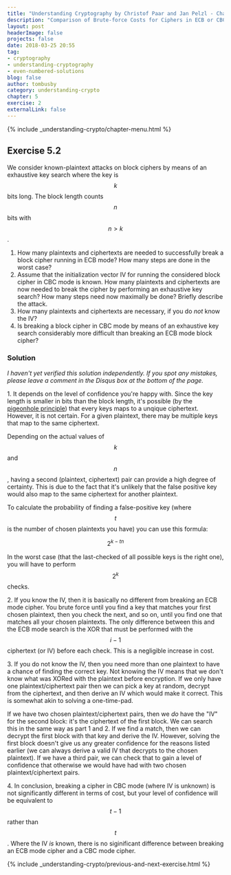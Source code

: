 ```yaml
---
title: "Understanding Cryptography by Christof Paar and Jan Pelzl - Chapter 5 Solutions - Ex5.2"
description: "Comparison of Brute-force Costs for Ciphers in ECB or CBC Modes"
layout: post
headerImage: false
projects: false
date: 2018-03-25 20:55
tag:
- cryptography
- understanding-cryptography
- even-numbered-solutions
blog: false
author: tombusby
category: understanding-crypto
chapter: 5
exercise: 2
externalLink: false
---
```


{% include _understanding-crypto/chapter-menu.html %}

## Exercise 5.2

We consider known-plaintext attacks on block ciphers by means of an exhaustive key search where the key is $$ k $$ bits long. The block length counts $$ n $$ bits with $$ n > k $$.

1. How many plaintexts and ciphertexts are needed to successfully break a block cipher running in ECB mode? How many steps are done in the worst case?
2. Assume that the initialization vector IV for running the considered block cipher in CBC mode is known. How many plaintexts and ciphertexts are now needed to break the cipher by performing an exhaustive key search? How many steps need now maximally be done? Briefly describe the attack.
3. How many plaintexts and ciphertexts are necessary, if you do _not_ know the IV?
4. Is breaking a block cipher in CBC mode by means of an exhaustive key search considerably more difficult than breaking an ECB mode block cipher?

### Solution

*I haven't yet verified this solution independently. If you spot any mistakes, please leave a comment in the Disqus box at the bottom of the page.*

1\. It depends on the level of confidence you're happy with. Since the key length is smaller in bits than the block length, it's possible (by the [pigeonhole principle](https://en.wikipedia.org/wiki/Pigeonhole_principle)) that every keys maps to a unqique ciphertext. However, it is not certain. For a given plaintext, there may be multiple keys that map to the same ciphertext.

Depending on the actual values of $$k$$ and $$n$$, having a second (plaintext, ciphertext) pair can provide a high degree of certainty. This is due to the fact that it's unlikely that the false positive key would also map to the same ciphertext for another plaintext.

To calculate the probability of finding a false-positive key (where $$t$$ is the number of chosen plaintexts you have) you can use this formula:

$$ 2^{k-tn} $$

In the worst case (that the last-checked of all possible keys is the right one), you will have to perform $$ 2^k $$ checks.

2\. If you know the IV, then it is basically no different from breaking an ECB mode cipher. You brute force until you find a key that matches your first chosen plaintext, then you check the next, and so on, until you find one that matches all your chosen plaintexts. The only difference between this and the ECB mode search is the XOR that must be performed with the $$ i - 1 $$ ciphertext (or IV) before each check. This is a negligible increase in cost.

3\. If you do not know the IV, then you need more than one plaintext to have a chance of finding the correct key. Not knowing the IV means that we don't know what was XORed with the plaintext before encryption. If we only have one plaintext/ciphertext pair then we can pick a key at random, decrypt from the ciphertext, and then derive an IV which would make it correct. This is somewhat akin to solving a one-time-pad.

If we have two chosen plaintext/ciphertext pairs, then we *do* have the "IV" for the second block: it's the ciphertext of the first block. We can search this in the same way as part 1 and 2. If we find a match, then we can decrypt the first block with that key and derive the IV. However, solving the first block doesn't give us any greater confidence for the reasons listed earlier (we can always derive a valid IV that decrypts to the chosen plaintext). If we have a third pair, we can check that to gain a level of confidence that otherwise we would have had with two chosen plaintext/ciphertext pairs.

4\. In conclusion, breaking a cipher in CBC mode (where IV is unknown) is not significantly different in terms of cost, but your level of confidence will be equivalent to $$ t - 1 $$ rather than $$t$$. Where the IV *is* known, there is no siginificant difference between breaking an ECB mode cipher and a CBC mode cipher.

{% include _understanding-crypto/previous-and-next-exercise.html %}
